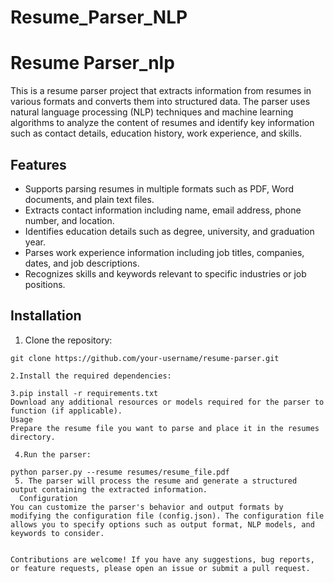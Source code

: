 # Resume_Parser_NLP

# Resume Parser_nlp

This is a resume parser project that extracts information from resumes in various formats and converts them into structured data. The parser uses natural language processing (NLP) techniques and machine learning algorithms to analyze the content of resumes and identify key information such as contact details, education history, work experience, and skills.

## Features

- Supports parsing resumes in multiple formats such as PDF, Word documents, and plain text files.
- Extracts contact information including name, email address, phone number, and location.
- Identifies education details such as degree, university, and graduation year.
- Parses work experience information including job titles, companies, dates, and job descriptions.
- Recognizes skills and keywords relevant to specific industries or job positions.

## Installation

1. Clone the repository:

```shell
git clone https://github.com/your-username/resume-parser.git

2.Install the required dependencies:

3.pip install -r requirements.txt
Download any additional resources or models required for the parser to function (if applicable).
Usage
Prepare the resume file you want to parse and place it in the resumes directory.

 4.Run the parser:

python parser.py --resume resumes/resume_file.pdf
 5. The parser will process the resume and generate a structured output containing the extracted information.
  Configuration
You can customize the parser's behavior and output formats by modifying the configuration file (config.json). The configuration file allows you to specify options such as output format, NLP models, and keywords to consider.


Contributions are welcome! If you have any suggestions, bug reports, or feature requests, please open an issue or submit a pull request.
